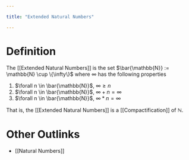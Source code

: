 ```yaml
---

title: "Extended Natural Numbers"

---
```

# Definition
The [[Extended Natural Numbers]] is the set $\bar{\mathbb{N}} := \mathbb{N} \cup \{\infty\}$ where $\infty$ has the following properties
1. $\forall n \in \bar{\mathbb{N}}$, $\infty \geq n$
2. $\forall n \in \bar{\mathbb{N}}$, $\infty + n = \infty$
3. $\forall n \in \bar{\mathbb{N}}$, $\infty * n = \infty$

That is, the [[Extended Natural Numbers]] is a [[Compactification]] of $\mathbb{N}$.

# Other Outlinks
- [[Natural Numbers]]